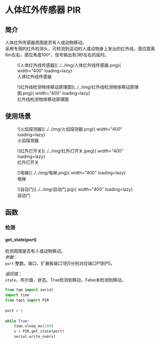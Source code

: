 # 人体红外传感器 PIR

## 简介

人体红外传感器周围是否有人或动物移动。<br>
采用专用的红外检测头，可检测到运动的人或动物身上发出的红外线，感应距离6m左右，感应角度100°，信号输出有3秒左右的延时。

<figure markdown>
  ![人体红外线传感器](../../img/人体红外线传感器.png){ width="400" loading=lazy}
  <figcaption>人体红外线传感器</figcaption>
</figure>
<figure markdown>
  ![红外线检测物体移动原理图](../../img/红外线检测物体移动原理图.png){ width="400" loading=lazy}
  <figcaption>红外线检测物体移动原理图</figcaption>
</figure>

## 使用场景
<figure markdown>
  ![火焰探测器](../../img/火焰探测器.png){ width="400" loading=lazy}
  <figcaption>火焰探测器</figcaption>
</figure>
<figure markdown>
  ![红外灯开关](../../img/红外灯开关.jpeg){ width="400" loading=lazy}
  <figcaption>红外灯开关</figcaption>
</figure>
<figure markdown>
  ![电梯](../../img/电梯.png){ width="400" loading=lazy}
  <figcaption>电梯</figcaption>
</figure>
<figure markdown>
  ![自动门](../../img/自动门.jpg){ width="400" loading=lazy}
  <figcaption>自动门</figcaption>
</figure>

## 函数

### 检测

#### get_state(port)

检测周围是否有人或动物移动。<br>
*参数*：<br>
`port` 整数。端口，扩展板端口1到5分别对应端口P1到P5。</br>

*返回值*：<br>
`state`，布尔值，状态。True检测到移动，False未检测到移动。


```py title="PIR.py" linenums="1" hl_lines="3 9"
from tqm import serial
import time
from tqe1 import PIR

port = 1

while True:
    time.sleep_ms(200)
    s = PIR.get_state(port)
    serial.write_num(s)

```
